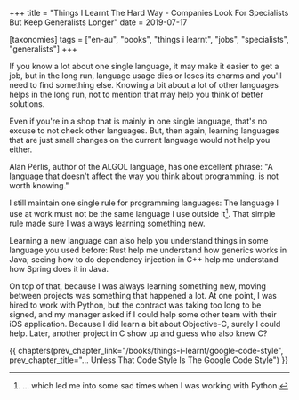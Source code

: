 +++
title = "Things I Learnt The Hard Way - Companies Look For Specialists But Keep Generalists Longer"
date = 2019-07-17

[taxonomies]
tags = ["en-au", "books", "things i learnt", "jobs", "specialists", "generalists"]
+++

If you know a lot about one single language, it may make it easier to get a
job, but in the long run, language usage dies or loses its charms and you'll
need to find something else. Knowing a bit about a lot of other languages
helps in the long run, not to mention that may help you think of better
solutions.

<!-- more -->

Even if you're in a shop that is mainly in one single language, that's no
excuse to not check other languages. But, then again, learning languages that
are just small changes on the current language would not help you either.

Alan Perlis, author of the ALGOL language, has one excellent phrase: "A
language that doesn't affect the way you think about programming, is not worth
knowing."

I still maintain one single rule for programming languages: The language I use
at work must not be the same language I use outside it[^1]. That simple rule
made sure I was always learning something new.

Learning a new language can also help you understand things in some language
you used before: Rust help me understand how generics works in Java; seeing
how to do dependency injection in C++ help me understand how Spring does it in
Java.

On top of that, because I was always learning something new, moving between
projects was something that happened a lot. At one point, I was hired to work
with Python, but the contract was taking too long to be signed, and my manager
asked if I could help some other team with their iOS application. Because I
did learn a bit about Objective-C, surely I could help. Later, another project
in C show up and guess who also knew C?

[^1]: ... which led me into some sad times when I was working with Python.

{{ chapters(prev_chapter_link="/books/things-i-learnt/google-code-style", prev_chapter_title="... Unless That Code Style Is The Google Code Style") }}
